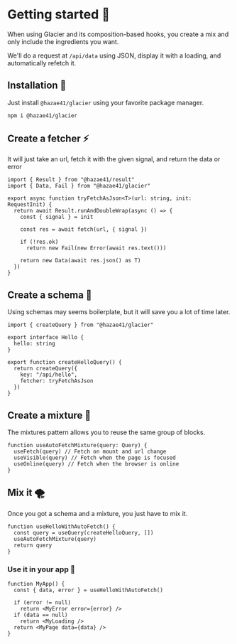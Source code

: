 # Getting started 🧪

When using Glacier and its composition-based hooks, you create a mix and only include the ingredients you want.

We'll do a request at `/api/data` using JSON, display it with a loading, and automatically refetch it.

## Installation 🔧

Just install `@hazae41/glacier` using your favorite package manager.

```bash
npm i @hazae41/glacier
```

## Create a fetcher ⚡️

It will just take an url, fetch it with the given signal, and return the data or error

```tsx
import { Result } from "@hazae41/result"
import { Data, Fail } from "@hazae41/glacier"

export async function tryFetchAsJson<T>(url: string, init: RequestInit) {
  return await Result.runAndDoubleWrap(async () => {
    const { signal } = init

    const res = await fetch(url, { signal })

    if (!res.ok) 
      return new Fail(new Error(await res.text()))

    return new Data(await res.json() as T)
  })
}
```

## Create a schema 📐

Using schemas may seems boilerplate, but it will save you a lot of time later.

```tsx
import { createQuery } from "@hazae41/glacier"

export interface Hello {
  hello: string
}

export function createHelloQuery() {
  return createQuery({
    key: "/api/hello",
    fetcher: tryFetchAsJson
  })
}
```

## Create a mixture 🧪

The mixtures pattern allows you to reuse the same group of blocks.

```tsx
function useAutoFetchMixture(query: Query) {
  useFetch(query) // Fetch on mount and url change
  useVisible(query) // Fetch when the page is focused
  useOnline(query) // Fetch when the browser is online
}
```

## Mix it 🌪

Once you got a schema and a mixture, you just have to mix it.

```tsx
function useHelloWithAutoFetch() {
  const query = useQuery(createHelloQuery, [])
  useAutoFetchMixture(query)
  return query
}
```

### Use it in your app 🚀

```tsx
function MyApp() {
  const { data, error } = useHelloWithAutoFetch()

  if (error != null)
    return <MyError error={error} />
  if (data == null)
    return <MyLoading />
  return <MyPage data={data} />
}
```
